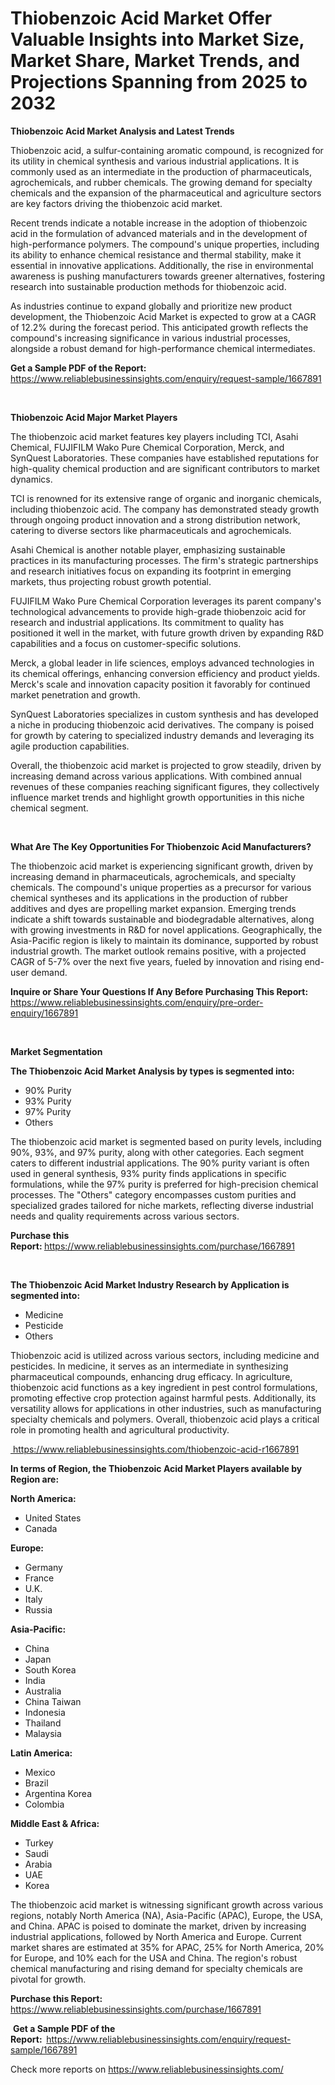 <p><h1>Thiobenzoic Acid Market Offer Valuable Insights into Market Size, Market Share, Market Trends, and Projections Spanning from 2025 to 2032</h1></p><p><strong>Thiobenzoic Acid Market Analysis and Latest Trends</strong></p>
<p><p>Thiobenzoic acid, a sulfur-containing aromatic compound, is recognized for its utility in chemical synthesis and various industrial applications. It is commonly used as an intermediate in the production of pharmaceuticals, agrochemicals, and rubber chemicals. The growing demand for specialty chemicals and the expansion of the pharmaceutical and agriculture sectors are key factors driving the thiobenzoic acid market.</p><p>Recent trends indicate a notable increase in the adoption of thiobenzoic acid in the formulation of advanced materials and in the development of high-performance polymers. The compound's unique properties, including its ability to enhance chemical resistance and thermal stability, make it essential in innovative applications. Additionally, the rise in environmental awareness is pushing manufacturers towards greener alternatives, fostering research into sustainable production methods for thiobenzoic acid.</p><p>As industries continue to expand globally and prioritize new product development, the Thiobenzoic Acid Market is expected to grow at a CAGR of 12.2% during the forecast period. This anticipated growth reflects the compound's increasing significance in various industrial processes, alongside a robust demand for high-performance chemical intermediates.</p></p>
<p><strong>Get a Sample PDF of the Report:&nbsp;</strong> <a href="https://www.reliablebusinessinsights.com/enquiry/request-sample/1667891?utm_campaign=2278&utm_medium=2&utm_source=Github&utm_content=ia&utm_term=07032025&utm_id=thiobenzoic-acid">https://www.reliablebusinessinsights.com/enquiry/request-sample/1667891</a></p>
<p>&nbsp;</p>
<p><strong>Thiobenzoic Acid Major Market Players</strong></p>
<p><p>The thiobenzoic acid market features key players including TCI, Asahi Chemical, FUJIFILM Wako Pure Chemical Corporation, Merck, and SynQuest Laboratories. These companies have established reputations for high-quality chemical production and are significant contributors to market dynamics.</p><p>TCI is renowned for its extensive range of organic and inorganic chemicals, including thiobenzoic acid. The company has demonstrated steady growth through ongoing product innovation and a strong distribution network, catering to diverse sectors like pharmaceuticals and agrochemicals.</p><p>Asahi Chemical is another notable player, emphasizing sustainable practices in its manufacturing processes. The firm's strategic partnerships and research initiatives focus on expanding its footprint in emerging markets, thus projecting robust growth potential. </p><p>FUJIFILM Wako Pure Chemical Corporation leverages its parent company's technological advancements to provide high-grade thiobenzoic acid for research and industrial applications. Its commitment to quality has positioned it well in the market, with future growth driven by expanding R&D capabilities and a focus on customer-specific solutions.</p><p>Merck, a global leader in life sciences, employs advanced technologies in its chemical offerings, enhancing conversion efficiency and product yields. Merck's scale and innovation capacity position it favorably for continued market penetration and growth.</p><p>SynQuest Laboratories specializes in custom synthesis and has developed a niche in producing thiobenzoic acid derivatives. The company is poised for growth by catering to specialized industry demands and leveraging its agile production capabilities.</p><p>Overall, the thiobenzoic acid market is projected to grow steadily, driven by increasing demand across various applications. With combined annual revenues of these companies reaching significant figures, they collectively influence market trends and highlight growth opportunities in this niche chemical segment.</p></p>
<p>&nbsp;</p>
<p><strong>What Are The Key Opportunities For Thiobenzoic Acid Manufacturers?</strong></p>
<p><p>The thiobenzoic acid market is experiencing significant growth, driven by increasing demand in pharmaceuticals, agrochemicals, and specialty chemicals. The compound's unique properties as a precursor for various chemical syntheses and its applications in the production of rubber additives and dyes are propelling market expansion. Emerging trends indicate a shift towards sustainable and biodegradable alternatives, along with growing investments in R&D for novel applications. Geographically, the Asia-Pacific region is likely to maintain its dominance, supported by robust industrial growth. The market outlook remains positive, with a projected CAGR of 5-7% over the next five years, fueled by innovation and rising end-user demand.</p></p>
<p><strong>Inquire or Share Your Questions If Any Before Purchasing This Report:</strong> <a href="https://www.reliablebusinessinsights.com/enquiry/pre-order-enquiry/1667891?utm_campaign=2278&utm_medium=2&utm_source=Github&utm_content=ia&utm_term=07032025&utm_id=thiobenzoic-acid">https://www.reliablebusinessinsights.com/enquiry/pre-order-enquiry/1667891</a></p>
<p>&nbsp;</p>
<p><strong>Market Segmentation</strong></p>
<p><strong>The Thiobenzoic Acid Market Analysis by types is segmented into:</strong></p>
<p><ul><li>90% Purity</li><li>93% Purity</li><li>97% Purity</li><li>Others</li></ul></p>
<p><p>The thiobenzoic acid market is segmented based on purity levels, including 90%, 93%, and 97% purity, along with other categories. Each segment caters to different industrial applications. The 90% purity variant is often used in general synthesis, 93% purity finds applications in specific formulations, while the 97% purity is preferred for high-precision chemical processes. The "Others" category encompasses custom purities and specialized grades tailored for niche markets, reflecting diverse industrial needs and quality requirements across various sectors.</p></p>
<p><strong>Purchase this Report:&nbsp;</strong><a href="https://www.reliablebusinessinsights.com/purchase/1667891?utm_campaign=2278&utm_medium=2&utm_source=Github&utm_content=ia&utm_term=07032025&utm_id=thiobenzoic-acid">https://www.reliablebusinessinsights.com/purchase/1667891</a></p>
<p>&nbsp;</p>
<p><strong>The Thiobenzoic Acid Market Industry Research by Application is segmented into:</strong></p>
<p><ul><li>Medicine</li><li>Pesticide</li><li>Others</li></ul></p>
<p><p>Thiobenzoic acid is utilized across various sectors, including medicine and pesticides. In medicine, it serves as an intermediate in synthesizing pharmaceutical compounds, enhancing drug efficacy. In agriculture, thiobenzoic acid functions as a key ingredient in pest control formulations, promoting effective crop protection against harmful pests. Additionally, its versatility allows for applications in other industries, such as manufacturing specialty chemicals and polymers. Overall, thiobenzoic acid plays a critical role in promoting health and agricultural productivity.</p></p>
<p><a href="https://www.reliablebusinessinsights.com/thiobenzoic-acid-r1667891?utm_campaign=2278&utm_medium=2&utm_source=Github&utm_content=ia&utm_term=07032025&utm_id=thiobenzoic-acid">&nbsp;https://www.reliablebusinessinsights.com/thiobenzoic-acid-r1667891</a></p>
<p><strong>In terms of Region, the Thiobenzoic Acid Market Players available by Region are:</strong></p>
<p>
    <p> <strong> North America: </strong>
        <ul>
            <li>United States</li>
            <li>Canada</li>
        </ul>
        </p> 
    <p> <strong> Europe: </strong>
        <ul>
            <li>Germany</li>
            <li>France</li>
            <li>U.K.</li>
            <li>Italy</li>
            <li>Russia</li>
        </ul>
        </p> 
    <p> <strong> Asia-Pacific: </strong>
        <ul>
            <li>China</li>
            <li>Japan</li>
            <li>South Korea</li>
            <li>India</li>
            <li>Australia</li>
            <li>China Taiwan</li>
            <li>Indonesia</li>
            <li>Thailand</li>
            <li>Malaysia</li>
        </ul>
        </p> 
    <p> <strong> Latin America: </strong>
        <ul>
            <li>Mexico</li>
            <li>Brazil</li>
            <li>Argentina Korea</li>
            <li>Colombia</li>
        </ul>
        </p> 
    <p> <strong> Middle East & Africa: </strong>
        <ul>
            <li>Turkey</li>
            <li>Saudi</li>
            <li>Arabia</li>
            <li>UAE</li>
            <li>Korea</li>
        </ul>
    </p>
    </p>
<p><p>The thiobenzoic acid market is witnessing significant growth across various regions, notably North America (NA), Asia-Pacific (APAC), Europe, the USA, and China. APAC is poised to dominate the market, driven by increasing industrial applications, followed by North America and Europe. Current market shares are estimated at 35% for APAC, 25% for North America, 20% for Europe, and 10% each for the USA and China. The region's robust chemical manufacturing and rising demand for specialty chemicals are pivotal for growth.</p></p>
<p><strong>Purchase this Report: </strong><a href="https://www.reliablebusinessinsights.com/purchase/1667891?utm_campaign=2278&utm_medium=2&utm_source=Github&utm_content=ia&utm_term=07032025&utm_id=thiobenzoic-acid">https://www.reliablebusinessinsights.com/purchase/1667891</a></p>
<p>&nbsp;<strong>Get a Sample PDF of the Report:&nbsp;&nbsp;</strong><a href="https://www.reliablebusinessinsights.com/enquiry/request-sample/1667891?utm_campaign=2278&utm_medium=2&utm_source=Github&utm_content=ia&utm_term=07032025&utm_id=thiobenzoic-acid">https://www.reliablebusinessinsights.com/enquiry/request-sample/1667891</a></p>
<p><strong></strong></p>
<p>Check more reports on <a href="https://www.reliablebusinessinsights.com/?utm_campaign=2278&utm_medium=2&utm_source=Github&utm_content=ia&utm_term=07032025&utm_id=thiobenzoic-acid">https://www.reliablebusinessinsights.com/</a></p>